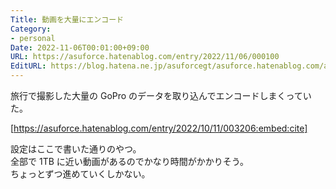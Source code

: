 ```yaml
---
Title: 動画を大量にエンコード
Category:
- personal
Date: 2022-11-06T00:01:00+09:00
URL: https://asuforce.hatenablog.com/entry/2022/11/06/000100
EditURL: https://blog.hatena.ne.jp/asuforcegt/asuforce.hatenablog.com/atom/entry/4207112889934293185
---
```


旅行で撮影した大量の GoPro のデータを取り込んでエンコードしまくっていた。  

[https://asuforce.hatenablog.com/entry/2022/10/11/003206:embed:cite]

設定はここで書いた通りのやつ。  
全部で 1TB に近い動画があるのでかなり時間がかかりそう。  
ちょっとずつ進めていくしかない。
